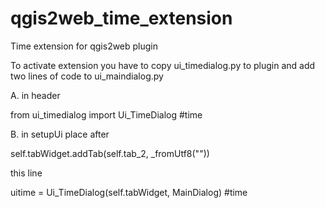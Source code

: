 # qgis2web_time_extension
Time extension for qgis2web plugin

To activate extension you have to copy ui_timedialog.py to plugin
and add two lines of code to ui_maindialog.py

A. in header 

from ui_timedialog import Ui_TimeDialog #time

B. in setupUi place after 

self.tabWidget.addTab(self.tab_2, _fromUtf8(""))

this line

uitime = Ui_TimeDialog(self.tabWidget, MainDialog) #time
